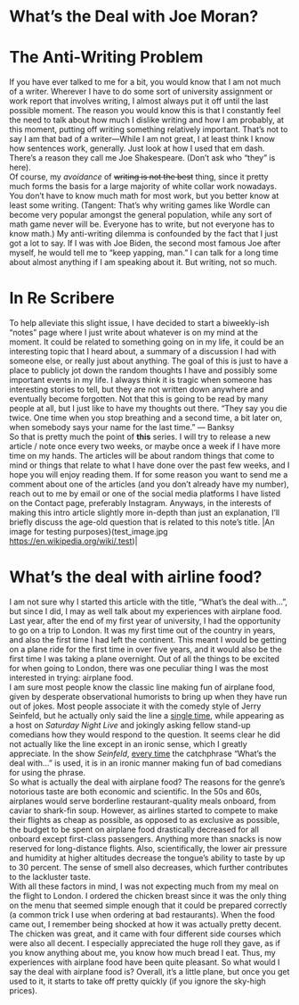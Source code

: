 # What’s the Deal with Joe Moran?

# The Anti-Writing Problem

If you have ever talked to me for a bit, you would know that I am not much of a writer. Wherever I have to do some sort of university assignment or work report that involves writing, I almost always put it off until the last possible moment. The reason you would know this is that I constantly feel the need to talk about how much I dislike writing and how I am probably, at this moment, putting off writing something relatively important. That’s not to say I am that bad of a writer—While I am not great, I at least think I know how sentences work, generally. Just look at how I used that em dash. There’s a reason they call me Joe Shakespeare. (Don’t ask who “they” is here).  
Of course, my *avoidance* of ~~writing is not the best~~ thing, since it pretty much forms the basis for a large majority of white collar work nowadays. You don’t have to know much math for most work, but you better know at least some writing. (Tangent: That’s why writing games like Wordle can become very popular amongst the general population, while any sort of math game never will be. Everyone has to write, but not everyone has to know math.) My anti-writing dilemma is confounded by the fact that I just got a lot to say. If I was with Joe Biden, the second most famous Joe after myself, he would tell me to “keep yapping, man.” I can talk for a long time about almost anything if I am speaking about it. But writing, not so much.

# In Re Scribere

To help alleviate this slight issue, I have decided to start a biweekly-ish “notes” page where I just write about whatever is on my mind at the moment. It could be related to something going on in my life, it could be an interesting topic that I heard about, a summary of a discussion I had with someone else, or really just about anything. The goal of this is just to have a place to publicly jot down the random thoughts I have and possibly some important events in my life. I always think it is tragic when someone has interesting stories to tell, but they are not written down anywhere and eventually become forgotten. Not that this is going to be read by many people at all, but I just like to have my thoughts out there. “They say you die twice. One time when you stop breathing and a second time, a bit later on, when somebody says your name for the last time.”  — Banksy  
So that is pretty much the point of **this** series. I will try to release a new article / note once every two weeks, or maybe once a week if I have more time on my hands. The articles will be about random things that come to mind or things that relate to what I have done over the past few weeks, and I hope you will enjoy reading them. If for some reason you want to send me a comment about one of the articles (and you don’t already have my number), reach out to me by email or one of the social media platforms I have listed on the Contact page, preferably Instagram. Anyways, in the interests of making this intro article slightly more in-depth than just an explanation, I’ll briefly discuss the age-old question that is related to this note’s title.
|An image for testing purposes}(test_image.jpg https://en.wikipedia.org/wiki/.test)|
# What’s the deal with airline food?

I am not sure why I started this article with the title, “What’s the deal with…”, but since I did, I may as well talk about my experiences with airplane food. Last year, after the end of my first year of university, I had the opportunity to go on a trip to London. It was my first time out of the country in years, and also the first time I had left the continent. This meant I would be getting on a plane ride for the first time in over five years, and it would also be the first time I was taking a plane overnight. Out of all the things to be excited for when going to London, there was one peculiar thing I was the most interested in trying: airplane food.   
	I am sure most people know the classic line making fun of airplane food, given by desperate observational humorists to bring up when they have run out of jokes. Most people associate it with the comedy style of Jerry Seinfeld, but he actually only said the line a [single time](https://www.youtube.com/watch?v=TQ5au_0uO9U), while appearing as a host on *Saturday Night Live* and jokingly asking fellow stand-up comedians how they would respond to the question. It seems clear he did not actually like the line except in an ironic sense, which I greatly appreciate. In the show *Seinfeld*, [every time](https://www.youtube.com/watch?v=v1cVl7KHsGA) the catchphrase “What’s the deal with…” is used, it is in an ironic manner making fun of bad comedians for using the phrase.   
	So what is actually the deal with airplane food? The reasons for the genre’s notorious taste are both economic and scientific. In the 50s and 60s, airplanes would serve borderline restaurant-quality meals onboard, from caviar to shark-fin soup. However, as airlines started to compete to make their flights as cheap as possible, as opposed to as exclusive as possible, the budget to be spent on airplane food drastically decreased for all onboard except first-class passengers. Anything more than snacks is now reserved for long-distance flights. Also, scientifically, the lower air pressure and humidity at higher altitudes decrease the tongue’s ability to taste by up to 30 percent. The sense of smell also decreases, which further contributes to the lackluster taste.  
	With all these factors in mind, I was not expecting much from my meal on the flight to London. I ordered the chicken breast since it was the only thing on the menu that seemed simple enough that it could be prepared correctly (a common trick I use when ordering at bad restaurants). When the food came out, I remember being shocked at how it was actually pretty decent. The chicken was great, and it came with four different side courses which were also all decent. I especially appreciated the huge roll they gave, as if you know anything about me, you know how much bread I eat. Thus, my experiences with airplane food have been quite pleasant. So what would I say the deal with airplane food is? Overall, it’s a little plane, but once you get used to it, it starts to take off pretty quickly (if you ignore the sky-high prices).   

